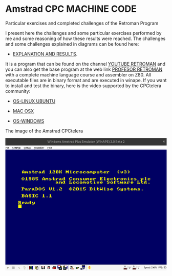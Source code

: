 # Amstrad CPC MACHINE CODE
Particular exercises and completed challenges of the Retroman Program


I present here the challenges and some particular exercises performed by me and some reasoning of how these results were reached. The challenges and some challenges explained in diagrams can be found here:
- [EXPLANATION AND RESULTS](https://github.com/aggranadoss/amstradcpc-machine-code/tree/master/amstrad_cpc_exercises_resolved).

It is a program that can be found on the channel [YOUTUBE RETROMAN](https://www.youtube.com/@ProfesorRetroman/about) and you can also get the base 
program at the web link [PROFESOR RETROMAN](https://profesorretroman.com/) with a complete machine language course and assembler on Z80. All executable files are in binary format and are executed in winape. If you want to install and test the binary, here is the video supported by the CPCtelera community:

- [OS-LINUX UBUNTU](https://www.youtube.com/watch?v=aItoD7OfdkM)

- [MAC OSX](https://www.youtube.com/watch?v=4a_dh0WXWic)

- [OS-WINDOWS](https://www.youtube.com/watch?v=YIrbPEinYp0&list=RDCMUCSdIAKvPxlB3VlFDCBvI46A&index=3)

The image of the Amstrad CPCtelera

![](images/amstradcpc.png)
